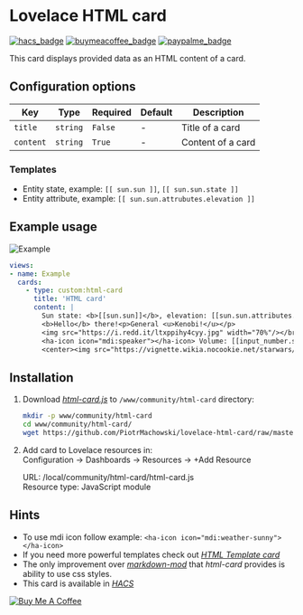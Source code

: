 # Lovelace HTML card

[![hacs_badge](https://img.shields.io/badge/HACS-Default-orange.svg)](https://github.com/custom-components/hacs)
[![buymeacoffee_badge](https://img.shields.io/badge/Donate-Buy%20Me%20a%20Coffee-ff813f?style=flat)](https://www.buymeacoffee.com/PiotrMachowski)
[![paypalme_badge](https://img.shields.io/badge/Donate-PayPal-0070ba?style=flat)](https://paypal.me/PiMachowski)

This card displays provided data as an HTML content of a card.

## Configuration options

| Key | Type | Required | Default | Description |
| --- | --- | --- | --- | --- |
| `title` | `string` | `False` | - | Title of a card |
| `content` | `string` | `True` | - | Content of a card |

### Templates

 * Entity state, example: `[[ sun.sun ]]`, `[[ sun.sun.state ]]`
 * Entity attribute, example: `[[ sun.sun.attrubutes.elevation ]]`
 
## Example usage

![Example](https://github.com/PiotrMachowski/lovelace-html-card/raw/master/example.gif)


```yaml
views:
- name: Example
  cards:
    - type: custom:html-card
      title: 'HTML card'
      content: |
        Sun state: <b>[[sun.sun]]</b>, elevation: [[sun.sun.attributes.elevation]]</br>
        <b>Hello</b> there!<p>General <u>Kenobi!</u></p>
        <img src="https://i.redd.it/ltxppihy4cyy.jpg" width="70%"/></br>
        <ha-icon icon="mdi:speaker"></ha-icon> Volume: [[input_number.system_volume]]%</br>
        <center><img src="https://vignette.wikia.nocookie.net/starwars/images/f/fa/Modal_Nodes_02.jpg" width="[[input_number.system_volume]]%"/></center>
```

## Installation
1. Download [*html-card.js*](https://github.com/PiotrMachowski/lovelace-html-card/raw/master/dist/html-card.js) to `/www/community/html-card` directory:
    ```bash
    mkdir -p www/community/html-card
    cd www/community/html-card/
    wget https://github.com/PiotrMachowski/lovelace-html-card/raw/master/dist/html-card.js
    ```
2. Add card to Lovelace resources in:  
   Configuration -> Dashboards -> Resources -> +Add Resource  
   
   URL: /local/community/html-card/html-card.js  
   Resource type: JavaScript module

## Hints
* To use mdi icon follow example: `<ha-icon icon="mdi:weather-sunny"></ha-icon>`
* If you need more powerful templates check out [*HTML Template card*](https://github.com/PiotrMachowski/Home-Assistant-Lovelace-HTML-Template-card)
* The only improvement over [*markdown-mod*](https://github.com/thomasloven/lovelace-markdown-mod) that *html-card* provides is ability to use css styles.
* This card is available in [*HACS*](https://github.com/custom-components/hacs/)

<a href="https://www.buymeacoffee.com/PiotrMachowski" target="_blank"><img src="https://bmc-cdn.nyc3.digitaloceanspaces.com/BMC-button-images/custom_images/orange_img.png" alt="Buy Me A Coffee" style="height: auto !important;width: auto !important;" ></a>
